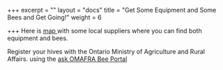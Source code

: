 +++
excerpt = ""
layout = "docs"
title = "Get Some Equipment and Some Bees and Get Going!"
weight = 6

+++
Here is [map ](https://www.atlistmaps.com/map/d821d0ad-4b4f-44cb-ad38-00ad428dfc81?share)with some local suppliers where you can find both equipment and bees.

Register your hives with the Ontario Ministry of Agriculture and Rural Affairs. using the [ask OMAFRA Bee Portal ](http://www.omafra.gov.on.ca/english/food/inspection/bees/onlineregistration.htm)